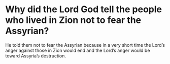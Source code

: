 # Why did the Lord God tell the people who lived in Zion not to fear the Assyrian?

He told them not to fear the Assyrian because in a very short time the Lord’s anger against those in Zion would end and the Lord’s anger would be toward Assyria’s destruction.
